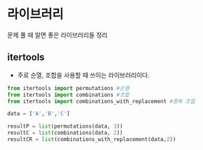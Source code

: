 # 라이브러리

문제 풀 때 알면 좋은 라이브러리들 정리

## itertools

- 주로 순열, 조합을 사용할 때 쓰이는 라이브러리이다.

```py
from itertools import permutations #순열
from itertools import combinations #조합
from itertools import combinations_with_replacement #중복 조합

data = ['A','B','C']

resultP = list(permutations(data, 3))
resultC = list(combinations(data, 2))
resultCR = list(combinations_with_replacement(data,2))
```
